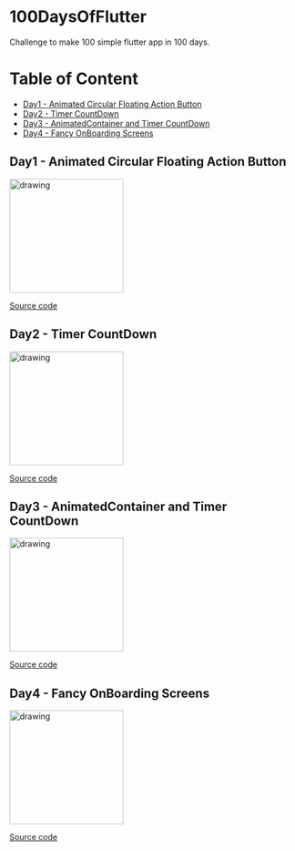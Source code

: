 # 100DaysOfFlutter
Challenge to make 100 simple flutter app in 100 days. 

# Table of Content

<ul>
    <li><a href="#animated-fab">Day1 - Animated Circular Floating Action Button</a></li>
    <li><a href="#timer">Day2 - Timer CountDown</a></li>
    <li><a href="#animated_container">Day3 - AnimatedContainer and Timer CountDown</a></li>
    <li><a href="#day4">Day4 - Fancy OnBoarding Screens</a></li>
   
</ul>

## <h2 id="animated-fab">Day1 - Animated Circular Floating Action Button</h2>

<img src="https://user-images.githubusercontent.com/47532331/155886270-27e95652-a02c-4666-ad0e-a409374b7532.gif" alt="drawing" width="200"/>

<a href="https://github.com/AmrMagdyElmoogy/100DaysOfFlutter/tree/main/animated_fab">Source code</a>


## <h2 id="timer">Day2 - Timer CountDown</h2>

<img src="https://user-images.githubusercontent.com/47532331/156064332-d339c081-4237-41b1-b745-13d94f76c27d.gif" alt="drawing" width="200"/>

<a href="https://github.com/AmrMagdyElmoogy/100DaysOfFlutter/tree/main/timer">Source code</a>



## <h2 id="animated_container">Day3 - AnimatedContainer and Timer CountDown</h2>

<img src="https://user-images.githubusercontent.com/47532331/156266511-1b308342-9c30-4133-aada-866a2c9590ea.gif" alt="drawing" width="200"/>

<a href="https://github.com/AmrMagdyElmoogy/100DaysOfFlutter/tree/main/animated_container">Source code</a>



## <h2 id="day4">Day4 - Fancy OnBoarding Screens</h2>

<img src="https://user-images.githubusercontent.com/47532331/156590926-49a75daa-eecc-4c81-a4a2-eb627fd7d010.gif" alt="drawing" width="200"/>

<a href="https://github.com/AmrMagdyElmoogy/100DaysOfFlutter/tree/main/fancy_onboarding">Source code</a>



